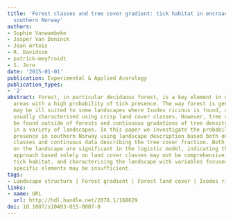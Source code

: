 ```yaml
---
title: 'Forest classes and tree cover gradient: tick habitat in encroached areas of
  southern Norway'
authors:
- Sophie Vanwambeke
- Jasper Van Doninck
- Jean Artois
- R. Davidson
- patrick-meyfroidt
- S. Jore
date: '2015-01-01'
publication: Experimental & Applied Acarology
publication_types:
- '2'
abstract: Forest, in particular deciduous forest, is a key element in determining
  areas with a high probability of tick presence. The way forest is generally monitored
  may be ill suited to some landscapes where Ixodes ricinus is found, as forest is
  usually characterised using crisp land cover classes. However, tree vegetation can
  be found outside of forests and continuous gradations of tree density can be found
  in a variety of landscapes. In this paper we investigate the probability of tick
  presence in southern Norway using landscape description based both on land cover
  classes and continuous data describing the tree cover fraction. Both perspectives
  on the landscape are significant in the logistic model, indicating that the usual
  approach based solely on land cover classes may not be comprehensive enough in capturing
  tick habitat, and characterising the landscape with variables focused on single
  specific elements may be insufficient.
tags:
- Landscape structure | Forest gradient | Forest land cover | Ixodes ricinus
links:
- name: URL
  url: http://hdl.handle.net/2078.1/168629
doi: 10.1007/s10493-015-0007-0
---
```

